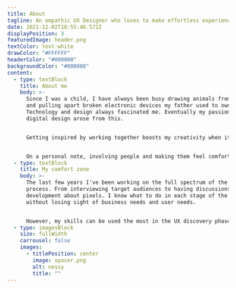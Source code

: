 ```yaml
---
title: About
tagline: An empathic UX Designer who loves to make effortless experiences.
date: 2021-12-02T18:55:46.572Z
displayPosition: 3
featuredImage: header.png
textColor: text-white
drawColor: "#FFFFFF"
headerColor: "#000000"
backgroundColor: "#000000"
content:
  - type: textBlock
    title: About me
    body: >-
      Since I was a child, I have always been busy drawing animals from books
      and pulling apart broken electronic devices my father used to own.
      Technology and design always fascinated me. Eventually my passion for
      digital design arose from this.


      Getting inspired by working together boosts my creativity when it comes to designing apps and websites. Exploring niche markets, researching new demands and needs of target audiences and turning these ideas into something tangible gives me lots of energy.


      On a personal note, involving people and making them feel comfortable is something I value. I have been playing football for nearly 15 years, it taught me how to work together in a team, but also to be open minded and honest towards my teammates.
  - type: textBlock
    title: My comfort zone
    body: >-
      The last few years I've been working on the full spectrum of the design
      process. From interviewing target audiences to having discussions with
      development about pixels. I know what to do in each stage of the process
      without losing sight of business needs and user needs. 


      However, my skills can be used the most in the UX discovery phase. Design and challenge different UX directions for concepts and thinking about the overall structure of digital products.
  - type: imagesBlock
    size: fullWidth
    carrousel: false
    images:
      - titlePosition: center
        image: spacer.png
        alt: nessy
        title: ""
---
```

